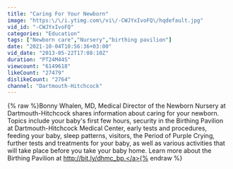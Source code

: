 ```yaml
---
title: "Caring For Your Newborn"
image: "https:\/\/i.ytimg.com\/vi\/-CWJYxIvoFQ\/hqdefault.jpg"
vid_id: "-CWJYxIvoFQ"
categories: "Education"
tags: ["Newborn care","Nursery","birthing pavilion"]
date: "2021-10-04T10:56:36+03:00"
vid_date: "2013-05-22T17:08:10Z"
duration: "PT24M44S"
viewcount: "6149618"
likeCount: "27479"
dislikeCount: "2764"
channel: "Dartmouth-Hitchcock"
---
```

{% raw %}Bonny Whalen, MD, Medical Director of the Newborn Nursery at Dartmouth-Hitchcock shares information about caring for your newborn. Topics include your baby's first few hours, security in the Birthing Pavilion at Dartmouth-Hitchcock Medical Center, early tests and procedures, feeding your baby, sleep patterns, visitors, the Period of Purple Crying, further tests and treatments for your baby, as well as various activities that will take place before you take your baby home. Learn more about the Birthing Pavilion at <a rel="nofollow" target="blank" href="http://bit.ly/dhmc_bp.">http://bit.ly/dhmc_bp.</a>{% endraw %}
